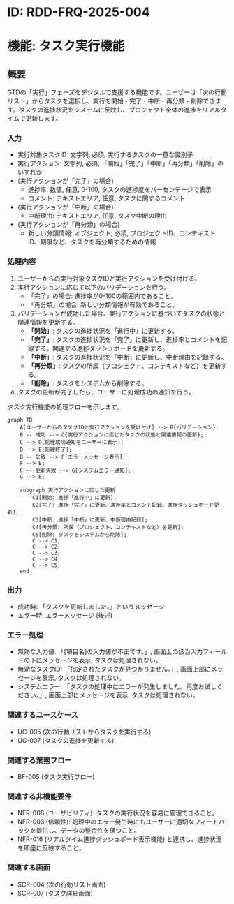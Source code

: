 # ID: RDD-FRQ-2025-004

# 機能: タスク実行機能

## 概要

GTDの「実行」フェーズをデジタルで支援する機能です。ユーザーは「次の行動リスト」からタスクを選択し、実行を開始・完了・中断・再分類・削除できます。タスクの進捗状況をシステムに反映し、プロジェクト全体の進捗をリアルタイムで更新します。

### 入力

- 実行対象タスクID: 文字列, 必須, 実行するタスクの一意な識別子
- 実行アクション: 文字列, 必須, 「開始」「完了」「中断」「再分類」「削除」のいずれか
- (実行アクションが「完了」の場合)
  - 進捗率: 数値, 任意, 0-100, タスクの進捗度をパーセンテージで表示
  - コメント: テキストエリア, 任意, タスクに関するコメント
- (実行アクションが「中断」の場合)
  - 中断理由: テキストエリア, 任意, タスク中断の理由
- (実行アクションが「再分類」の場合)
  - 新しい分類情報: オブジェクト, 必須, プロジェクトID、コンテキストID、期限など、タスクを再分類するための情報

### 処理内容

1. ユーザーからの実行対象タスクIDと実行アクションを受け付ける。
1. 実行アクションに応じて以下のバリデーションを行う。
   - 「完了」の場合: 進捗率が0-100の範囲内であること。
   - 「再分類」の場合: 新しい分類情報が有効であること。
1. バリデーションが成功した場合、実行アクションに基づいてタスクの状態と関連情報を更新する。
   - **「開始」**: タスクの進捗状況を「進行中」に更新する。
   - **「完了」**: タスクの進捗状況を「完了」に更新し、進捗率とコメントを記録する。関連する進捗ダッシュボードを更新する。
   - **「中断」**: タスクの進捗状況を「中断」に更新し、中断理由を記録する。
   - **「再分類」**: タスクの所属（プロジェクト、コンテキストなど）を更新する。
   - **「削除」**: タスクをシステムから削除する。
1. タスクの更新が完了したら、ユーザーに処理成功の通知を行う。

タスク実行機能の処理フローを示します。

```mermaid
graph TD
    A[ユーザーからのタスクIDと実行アクションを受け付け] --> B{バリデーション};
    B -- 成功 --> C{実行アクションに応じたタスクの状態と関連情報の更新};
    C --> D[処理成功通知をユーザーに表示];
    D --> E[処理終了];
    B -- 失敗 --> F[エラーメッセージ表示];
    F --> E;
    C -- 更新失敗 --> G[システムエラー通知];
    G --> E;

    subgraph 実行アクションに応じた更新
        C1[開始: 進捗「進行中」に更新];
        C2[完了: 進捗「完了」に更新、進捗率とコメント記録、進捗ダッシュボード更新];
        C3[中断: 進捗「中断」に更新、中断理由記録];
        C4[再分類: 所属（プロジェクト、コンテキストなど）を更新];
        C5[削除: タスクをシステムから削除];
        C --> C1;
        C --> C2;
        C --> C3;
        C --> C4;
        C --> C5;
    end
```

### 出力

- 成功時: 「タスクを更新しました。」というメッセージ
- エラー時: エラーメッセージ (後述)

### エラー処理

- 無効な入力値: 「[項目名]の入力値が不正です。」, 画面上の該当入力フィールドの下にメッセージを表示, タスクは処理されない。
- 無効なタスクID: 「指定されたタスクが見つかりません。」, 画面上部にメッセージを表示, タスクは処理されない。
- システムエラー: 「タスクの処理中にエラーが発生しました。再度お試しください。」, 画面上部にメッセージを表示, タスクは処理されない。

### 関連するユースケース

- UC-005 (次の行動リストからタスクを実行する)
- UC-007 (タスクの進捗を更新する)

### 関連する業務フロー

- BF-005 (タスク実行フロー)

### 関連する非機能要件

- NFR-008 (ユーザビリティ): タスクの実行状況を容易に管理できること。
- NFR-003
  (信頼性): 処理中のエラー発生時にもユーザーに適切なフィードバックを提供し、データの整合性を保つこと。
- NFR-016
  (リアルタイム進捗ダッシュボード表示機能) と連携し、進捗状況を即座に反映すること。

### 関連する画面

- SCR-004 (次の行動リスト画面)
- SCR-007 (タスク詳細画面)
